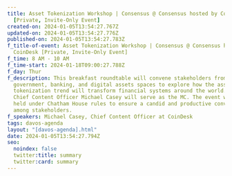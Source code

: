 ```yaml
---
title: Asset Tokenization Workshop | Consensus @ Consensus hosted by CoinDesk
  [Private, Invite-Only Event]
created-on: 2024-01-05T13:54:27.767Z
updated-on: 2024-01-05T13:54:27.776Z
published-on: 2024-01-05T13:54:27.783Z
f_title-of-event: Asset Tokenization Workshop | Consensus @ Consensus hosted by
  CoinDesk [Private, Invite-Only Event]
f_time: 8 AM - 10 AM
f_time-start: 2024-01-18T09:00:27.788Z
f_day: Thur
f_description: This breakfast roundtable will convene stakeholders from the
  government, banking, and digital assets spaces to explore how the asset
  tokenization trend will transform financial systems around the world. CoinDesk
  Chief Content Officer Michael Casey will serve as the MC. The event will be
  held under Chatham House rules to ensure a candid and productive conversation
  among stakeholders.
f_speakers: Michael Casey, Chief Content Officer at CoinDesk
tags: davos-agenda
layout: "[davos-agenda].html"
date: 2024-01-05T13:54:27.794Z
seo:
  noindex: false
  twitter:title: summary
  twitter:card: summary
---
```

